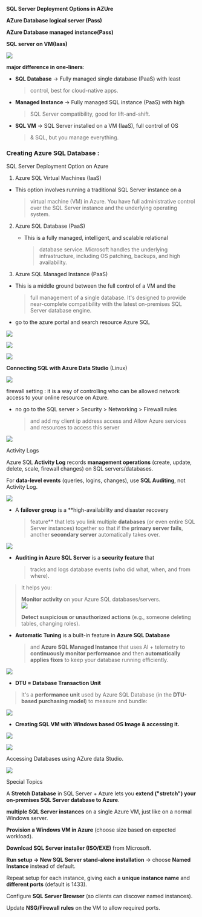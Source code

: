 **SQL Server Deployment Options in AZUre**

**AZure Database logical server (Pass)**

**AZure Database managed instance(Pass)**

**SQL server on VM(Iaas)**

![](images/media/image5.png)

**major difference in one-liners**:

-   **SQL Database** → Fully managed single database (PaaS) with least
    > control, best for cloud-native apps.

-   **Managed Instance** → Fully managed SQL instance (PaaS) with high
    > SQL Server compatibility, good for lift-and-shift.

-   **SQL VM** → SQL Server installed on a VM (IaaS), full control of OS
    > & SQL, but you manage everything.

### **Creating Azure SQL Database :**

SQL Server Deployment Option on Azure

1.  Azure SQL Virtual Machines (IaaS)

-   This option involves running a traditional SQL Server instance on a
    > virtual machine (VM) in Azure. You have full administrative
    > control over the SQL Server instance and the underlying operating
    > system.

2.  Azure SQL Database (PaaS)

    -   This is a fully managed, intelligent, and scalable relational
        > database service. Microsoft handles the underlying
        > infrastructure, including OS patching, backups, and high
        > availability.

3.  Azure SQL Managed Instance (PaaS)

-   This is a middle ground between the full control of a VM and the
    > full management of a single database. It\'s designed to provide
    > near-complete compatibility with the latest on-premises SQL Server
    > database engine.

-   go to the azure portal and search resource Azure SQL

![](images/media/image4.png)

![](images/media/image13.png)

![](images/media/image3.png)

**Connecting SQL with Azure Data Studio** (Linux)

![](images/media/image7.png)

firewall setting : it is a way of controlling who can be allowed network
access to your online resource on Azure.

-   no go to the SQL server \> Security \> Networking \> Firewall rules
    > and add my client ip address access and Allow Azure services and
    > resources to access this server

![](images/media/image14.png)

Activity Logs

Azure SQL **Activity Log** records **management operations** (create,
update, delete, scale, firewall changes) on SQL servers/databases.

For **data-level events** (queries, logins, changes), use **SQL
Auditing**, not Activity Log.

![](images/media/image6.png)

-   A **failover group** is a **high-availability and disaster recovery
    > feature** that lets you link multiple **databases** (or even
    > entire SQL Server instances) together so that if the **primary
    > server fails**, another **secondary server** automatically takes
    > over.

![](images/media/image8.png)

-   **Auditing in Azure SQL Server** is a **security feature** that
    > tracks and logs database events (who did what, when, and from
    > where).

> It helps you:
>
> **Monitor activity** on your Azure SQL databases/servers.\
> ![](images/media/image12.png)
>
> **Detect suspicious or unauthorized actions** (e.g., someone deleting
> tables, changing roles).

-   **Automatic Tuning** is a built-in feature in **Azure SQL Database**
    > and **Azure SQL Managed Instance** that uses AI + telemetry to
    > **continuously monitor performance** and then **automatically
    > applies fixes** to keep your database running efficiently.

![](images/media/image1.png)

-   **DTU = Database Transaction Unit**

> It's a **performance unit** used by Azure SQL Database (in the
> **DTU-based purchasing model**) to measure and bundle:

![](images/media/image11.png)

-   **Creating SQL VM with Windows based OS Image & accessing it.**

![](images/media/image2.png)

![](images/media/image10.png)

Accessing Databases using AZure data Studio.

![](images/media/image9.png)

Special Topics

A **Stretch Database** in SQL Server + Azure lets you **extend
(\"stretch\") your on-premises SQL Server database to Azure**.

**multiple SQL Server instances** on a single Azure VM, just like on a
normal Windows server.

**Provision a Windows VM in Azure** (choose size based on expected
workload).

**Download SQL Server installer (ISO/EXE)** from Microsoft.

**Run setup → New SQL Server stand-alone installation** → choose **Named
Instance** instead of default.

Repeat setup for each instance, giving each a **unique instance name**
and **different ports** (default is 1433).

Configure **SQL Server Browser** (so clients can discover named
instances).

Update **NSG/Firewall rules** on the VM to allow required ports.
